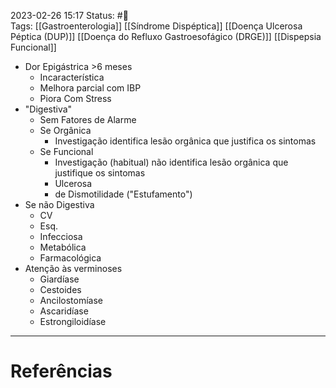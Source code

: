 2023-02-26 15:17
Status: #🌱   
Tags: [[Gastroenterologia]] [[Síndrome Dispéptica]] [[Doença Ulcerosa Péptica (DUP)]] [[Doença do Refluxo Gastroesofágico (DRGE)]] [[Dispepsia Funcional]]
<br/>
- Dor Epigástrica >6 meses
	- Incaracterística
	- Melhora parcial com IBP
	- Piora Com Stress
- "Digestiva"
	- Sem Fatores de Alarme
	- Se Orgânica
		- Investigação identifica lesão orgânica que justifica os sintomas
	- Se Funcional
		- Investigação (habitual) não identifica lesão orgânica que justifique os sintomas
		- Ulcerosa
		- de Dismotilidade ("Estufamento")
- Se não Digestiva
	- CV
	- Esq.
	- Infecciosa
	- Metabólica
	- Farmacológica
- Atenção às verminoses
	- Giardíase
	- Cestoides
	- Ancilostomíase
	- Ascaridíase
	- Estrongiloidíase
____
# Referências

